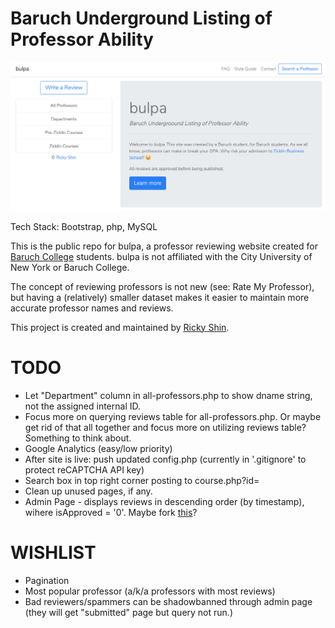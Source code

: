 # Baruch Underground Listing of Professor Ability

![home-page](/home.png?raw=true "bulpa Homepage")

Tech Stack: Bootstrap, php, MySQL

This is the public repo for bulpa, a professor reviewing website created for [Baruch College](http://baruch.cuny.edu) students. bulpa is not affiliated with the City University of New York or Baruch College.

The concept of reviewing professors is not new (see: Rate My Professor), but having a (relatively) smaller dataset makes it easier to maintain more accurate professor names and reviews.

This project is created and maintained by [Ricky Shin](https://www.rickyshin.com).

# TODO
* Let "Department" column in all-professors.php to show dname string, not the assigned internal ID.
* Focus more on querying reviews table for all-professors.php. Or maybe get rid of that all together and focus more on utilizing reviews table? Something to think about.
* Google Analytics (easy/low priority)
* After site is live: push updated config.php (currently in '.gitignore' to protect reCAPTCHA API key)
* Search box in top right corner posting to course.php?id=
* Clean up unused pages, if any.
* Admin Page - displays reviews in descending order (by timestamp), wihere isApproved = '0'. Maybe fork [this](https://github.com/henry7720/Verification-Page)?

# WISHLIST
* Pagination
* Most popular professor (a/k/a professors with most reviews)
* Bad reviewers/spammers can be shadowbanned through admin page (they will get "submitted" page but query not run.)
